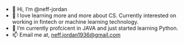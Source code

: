 - 👋 Hi, I’m @neff-jordan
- 👀 I love learning more and more about CS. Currently interested on working in fintech or machine learning technology. 
- 🌱 I’m currently profcicent in JAVA and just started learning Python. 
- 📫 Email me at, neff.jordan1936@gmail.com

<!---
neff-jordan/neff-jordan is a ✨ special ✨ repository because its `README.md` (this file) appears on your GitHub profile.
You can click the Preview link to take a look at your changes.
--->
